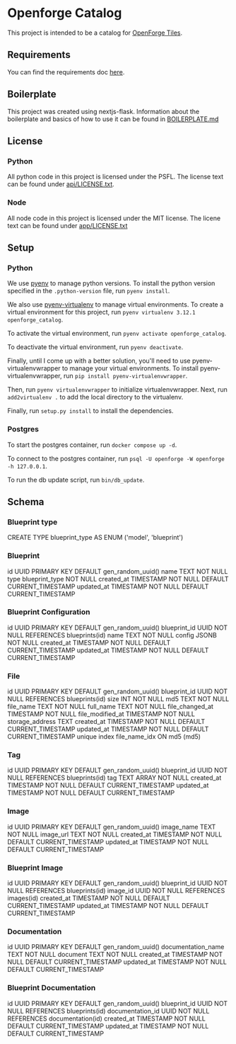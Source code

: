# Openforge Catalog

This project is intended to be a catalog for [OpenForge Tiles](https://www.patreon.com/masterworktools).

## Requirements
You can find the requirements doc [here](https://docs.google.com/document/d/1AsAbTz99Y2m1czJOqDRBioZbbSjlf0wSlSYKCgjgMDo/edit?tab=t.0#heading=h.9nuedarlncyy).

## Boilerplate
This project was created using nextjs-flask.  Information about the boilerplate and basics of how to use it can be found in [BOILERPLATE.md](BOILERPLATE.md)

## License

### Python
All python code in this project is licensed under the PSFL.  The license text can be found under [api/LICENSE.txt](api/LICENSE.txt).

### Node
All node code in this project is licensed under the MIT license.  The licene text can be found under [app/LICENSE.txt](app/LICENSE.txt)

## Setup

### Python
We use [pyenv](https://github.com/pyenv/pyenv) to manage python versions.  To install the python version specified in the `.python-version` file, run `pyenv install`.

We also use [pyenv-virtualenv](https://github.com/pyenv/pyenv-virtualenv) to manage virtual environments.  To create a virtual environment for this project, run `pyenv virtualenv 3.12.1 openforge_catalog`.

To activate the virtual environment, run `pyenv activate openforge_catalog`.

To deactivate the virtual environment, run `pyenv deactivate`.

Finally, until I come up with a better solution, you'll need to use pyenv-virtualenvwrapper to manage your virtual environments.  To install pyenv-virtualenvwrapper, run `pip install pyenv-virtualenvwrapper`.

Then, run `pyenv virtualenvwrapper` to initialize virtualenvwrapper.  Next, run `add2virtualenv .` to add the local directory to the virtualenv.

Finally, run `setup.py install` to install the dependencies.

### Postgres
To start the postgres container, run `docker compose up -d`.

To connect to the postgres container, run `psql -U openforge -W openforge -h 127.0.0.1`.

To run the db update script, run `bin/db_update`.

## Schema
### Blueprint type
CREATE TYPE blueprint_type
AS ENUM ('model', 'blueprint')

### Blueprint
id UUID PRIMARY KEY DEFAULT gen_random_uuid()
name TEXT NOT NULL
type blueprint_type NOT NULL
created_at TIMESTAMP NOT NULL DEFAULT CURRENT_TIMESTAMP
updated_at TIMESTAMP NOT NULL DEFAULT CURRENT_TIMESTAMP

### Blueprint Configuration
id UUID PRIMARY KEY DEFAULT gen_random_uuid()
blueprint_id UUID NOT NULL REFERENCES blueprints(id)
name TEXT NOT NULL
config JSONB NOT NULL
created_at TIMESTAMP NOT NULL DEFAULT CURRENT_TIMESTAMP
updated_at TIMESTAMP NOT NULL DEFAULT CURRENT_TIMESTAMP

### File
id UUID PRIMARY KEY DEFAULT gen_random_uuid()
blueprint_id UUID NOT NULL REFERENCES blueprints(id)
size INT NOT NULL
md5 TEXT NOT NULL
file_name TEXT NOT NULL
full_name TEXT NOT NULL
file_changed_at TIMESTAMP NOT NULL
file_modified_at TIMESTAMP NOT NULL
storage_address TEXT
created_at TIMESTAMP NOT NULL DEFAULT CURRENT_TIMESTAMP
updated_at TIMESTAMP NOT NULL DEFAULT CURRENT_TIMESTAMP
unique index file_name_idx ON md5 (md5)

### Tag
id UUID PRIMARY KEY DEFAULT gen_random_uuid()
blueprint_id UUID NOT NULL REFERENCES blueprints(id)
tag TEXT ARRAY NOT NULL
created_at TIMESTAMP NOT NULL DEFAULT CURRENT_TIMESTAMP
updated_at TIMESTAMP NOT NULL DEFAULT CURRENT_TIMESTAMP

### Image
id UUID PRIMARY KEY DEFAULT gen_random_uuid()
image_name TEXT NOT NULL
image_url TEXT NOT NULL
created_at TIMESTAMP NOT NULL DEFAULT CURRENT_TIMESTAMP
updated_at TIMESTAMP NOT NULL DEFAULT CURRENT_TIMESTAMP

### Blueprint Image
id UUID PRIMARY KEY DEFAULT gen_random_uuid()
blueprint_id UUID NOT NULL REFERENCES blueprints(id)
image_id UUID NOT NULL REFERENCES images(id)
created_at TIMESTAMP NOT NULL DEFAULT CURRENT_TIMESTAMP
updated_at TIMESTAMP NOT NULL DEFAULT CURRENT_TIMESTAMP

### Documentation
id UUID PRIMARY KEY DEFAULT gen_random_uuid()
documentation_name TEXT NOT NULL
document TEXT NOT NULL
created_at TIMESTAMP NOT NULL DEFAULT CURRENT_TIMESTAMP
updated_at TIMESTAMP NOT NULL DEFAULT CURRENT_TIMESTAMP

### Blueprint Documentation
id UUID PRIMARY KEY DEFAULT gen_random_uuid()
blueprint_id UUID NOT NULL REFERENCES blueprints(id)
documentation_id UUID NOT NULL REFERENCES documentation(id)
created_at TIMESTAMP NOT NULL DEFAULT CURRENT_TIMESTAMP
updated_at TIMESTAMP NOT NULL DEFAULT CURRENT_TIMESTAMP
